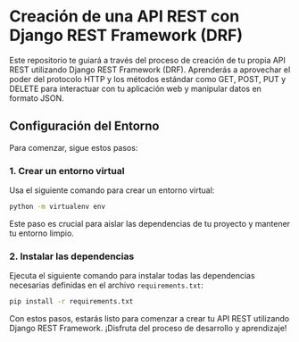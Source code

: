 # Creación de una API REST con Django REST Framework (DRF)

Este repositorio te guiará a través del proceso de creación de tu propia API REST utilizando Django REST Framework (DRF). Aprenderás a aprovechar el poder del protocolo HTTP y los métodos estándar como GET, POST, PUT y DELETE para interactuar con tu aplicación web y manipular datos en formato JSON.

## Configuración del Entorno

Para comenzar, sigue estos pasos:

### 1. Crear un entorno virtual

Usa el siguiente comando para crear un entorno virtual:

```bash
python -m virtualenv env
```

Este paso es crucial para aislar las dependencias de tu proyecto y mantener tu entorno limpio.

### 2. Instalar las dependencias

Ejecuta el siguiente comando para instalar todas las dependencias necesarias definidas en el archivo `requirements.txt`:

```bash
pip install -r requirements.txt
```


Con estos pasos, estarás listo para comenzar a crear tu API REST utilizando Django REST Framework. ¡Disfruta del proceso de desarrollo y aprendizaje!